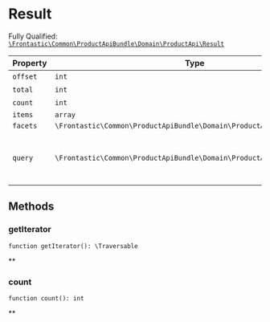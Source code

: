 #  Result

Fully Qualified: [`\Frontastic\Common\ProductApiBundle\Domain\ProductApi\Result`](../../../../../src/php/ProductApiBundle/Domain/ProductApi/Result.php)



Property|Type|Default|Description
--------|----|-------|-----------
`offset`|`int`|``|
`total`|`int`|``|
`count`|`int`|``|
`items`|`array`|`[]`|
`facets`|`\Frontastic\Common\ProductApiBundle\Domain\ProductApi\Result\Facet[]`|`[]`|
`query`|`\Frontastic\Common\ProductApiBundle\Domain\ProductApi\Query`|``|The query used to generate this result (cloned)

## Methods

### getIterator

`function getIterator(): \Traversable`




**


### count

`function count(): int`




**


